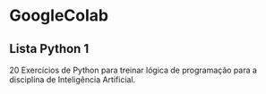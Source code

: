 # GoogleColab
## Lista Python 1
20 Exercícios de Python para treinar lógica de programação para a disciplina de Inteligência Artificial.
